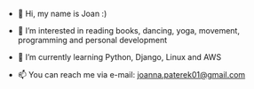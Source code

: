 - 👋 Hi, my name is Joan :)

- 👀 I’m interested in reading books, dancing, yoga, movement, programming and personal development
- 🌱 I’m currently learning Python, Django, Linux and AWS
- 📫 You can reach me via e-mail: joanna.paterek01@gmail.com
